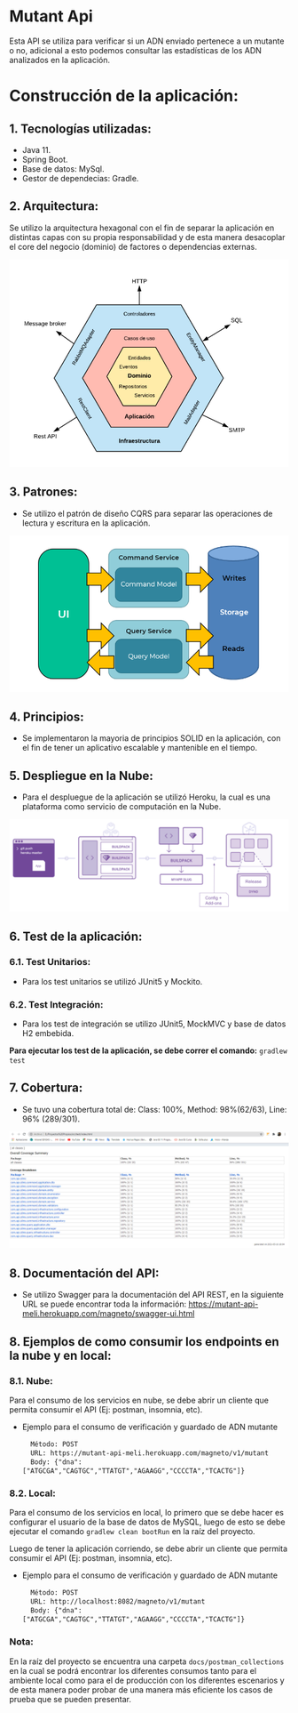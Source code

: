 # Mutant Api

Esta API se utiliza para verificar si un ADN enviado pertenece a un mutante o no, adicional a esto podemos consultar las estadísticas de los ADN analizados en la aplicación. 

# Construcción de la aplicación:

## 1. Tecnologías utilizadas:

- Java 11.
- Spring Boot.
- Base de datos: MySql.
- Gestor de dependecias: Gradle.

## 2. Arquitectura:

Se utilizo la arquitectura hexagonal con el fin de separar la aplicación en distintas capas con su propia responsabilidad y de esta manera desacoplar el core del negocio (dominio) de factores o dependencias externas.

![alt text](./img/hexagonal.png)

## 3. Patrones:

- Se utilizo el patrón de diseño CQRS para separar las operaciones de lectura y escritura en la aplicación.

![alt text](./img/cqrs.png)

## 4. Principios:

- Se implementaron la mayoria de principios SOLID en la aplicación, con el fin de tener un aplicativo escalable y mantenible en el tiempo.

## 5. Despliegue en la Nube:

- Para el despluegue de la aplicación se utilizó Heroku, la cual es una plataforma como servicio de computación en la Nube.

![alt text](./img/heroku.png)

## 6. Test de la aplicación:

### 6.1. Test Unitarios:

- Para los test unitarios se utilizó JUnit5 y Mockito.

### 6.2. Test Integración:

- Para los test de integración se utilizo JUnit5, MockMVC y base de datos H2 embebida.

**Para ejecutar los test de la aplicación, se debe correr el comando:** `gradlew test`

## 7. Cobertura:

- Se tuvo una cobertura total de: Class: 100%, Method: 98%(62/63), Line: 96% (289/301).

![alt text](./img/coverage.png)

## 8. Documentación del API:

- Se utilizo Swagger para la documentación del API REST, en la siguiente URL se puede encontrar toda la información: https://mutant-api-meli.herokuapp.com/magneto/swagger-ui.html 

## 8. Ejemplos de como consumir los endpoints en la nube y en local:

### 8.1. Nube:

Para el consumo de los servicios en nube, se debe abrir un cliente que permita consumir el API (Ej: postman, insomnia, etc).

- Ejemplo para el consumo de verificación y guardado de ADN mutante

        Método: POST
        URL: https://mutant-api-meli.herokuapp.com/magneto/v1/mutant
        Body: {"dna": ["ATGCGA","CAGTGC","TTATGT","AGAAGG","CCCCTA","TCACTG"]}

### 8.2. Local:

Para el consumo de los servicios en local, lo primero que se debe hacer es configurar el usuario de la base de datos de MySQL, luego de esto se debe ejecutar el comando `gradlew clean bootRun` en la raíz del proyecto.

Luego de tener la aplicación corriendo, se debe abrir un cliente que permita consumir el API (Ej: postman, insomnia, etc).

- Ejemplo para el consumo de verificación y guardado de ADN mutante

        Método: POST
        URL: http://localhost:8082/magneto/v1/mutant
        Body: {"dna": ["ATGCGA","CAGTGC","TTATGT","AGAAGG","CCCCTA","TCACTG"]}
        
### Nota:
En la raíz del proyecto se encuentra una carpeta `docs/postman_collections` en la cual se podrá encontrar los diferentes consumos tanto para el ambiente local como para el de producción
con los diferentes escenarios y de esta manera poder probar de una manera más eficiente los casos de prueba que se pueden presentar.








